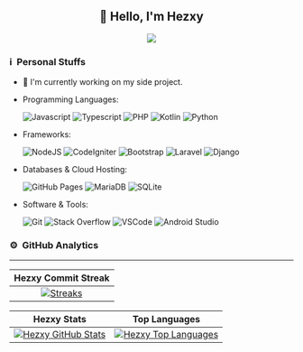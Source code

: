 <div align="center">
<h2>👋 Hello, I'm Hezxy</h2>

[<img src="https://img.shields.io/badge/instagram-%23E4405F.svg?&style=for-the-badge&logo=instagram&logoColor=white">](https://instagram.com/fathurprd)

</div>

### ℹ &nbsp;Personal Stuffs
- 🔭 I'm currently working on my side project.
- Programming Languages: &nbsp;

  ![Javascript](https://img.shields.io/badge/Javascript-F0DB4F?style=for-the-badge&logo=javascript&logoColor=323330)
  ![Typescript](https://img.shields.io/badge/TypeScript-3178c6?style=for-the-badge&logo=typescript&logoColor=fff)
  ![PHP](https://img.shields.io/badge/PHP-484C89?style=for-the-badge&logo=php&logoColor=fff)
  ![Kotlin](https://img.shields.io/badge/Kotlin-7F52FF?style=for-the-badge&logo=kotlin&logoColor=fff)
  ![Python](https://img.shields.io/badge/Python-306998?style=for-the-badge&logo=python&logoColor=fff)

- Frameworks: &nbsp;

  ![NodeJS](https://img.shields.io/badge/Node.js-43853D?style=for-the-badge&logo=node.js&logoColor=white)
  ![CodeIgniter](https://img.shields.io/badge/CodeIgniter-DD4814?style=for-the-badge&logo=CodeIgniter&logoColor=fff)
  ![Bootstrap](https://img.shields.io/badge/Bootstrap-563d7c?style=for-the-badge&logo=bootstrap&logoColor=fff)
  ![Laravel](https://img.shields.io/badge/Laravel-f55247?style=for-the-badge&logo=laravel&logoColor=fff)
  ![Django](https://img.shields.io/badge/Django-092e20?style=for-the-badge&logo=django)

- Databases & Cloud Hosting: &nbsp;

  ![GitHub Pages](https://img.shields.io/badge/GitHub%20pages-000?style=for-the-badge&logo=github&logoColor=fff)
  ![MariaDB](https://img.shields.io/badge/MariaDB-00758f?style=for-the-badge&logo=mariadb)
  ![SQLite](https://img.shields.io/badge/SQLite-003a57?style=for-the-badge&logo=sqlite&logoColor=fff)

- Software & Tools: &nbsp;

  ![Git](https://img.shields.io/badge/Git-f34f29?style=for-the-badge&logo=git&logoColor=fff)
  ![Stack Overflow](https://img.shields.io/badge/Stack_overflow-F47F24?style=for-the-badge&logo=stackoverflow&logoColor=fff)
  ![VSCode](https://img.shields.io/badge/Visual_Studio_Code-0098FF?style=for-the-badge&logo=visualstudiocode&logoColor=fff)
  ![Android Studio](https://img.shields.io/badge/Android_Studio-3ddc84?style=for-the-badge&logo=androidstudio&logoColor=fff)

### ⚙ &nbsp;GitHub Analytics

---

|        Hezxy Commit Streak        |
|:--------------------------------:|
|    [![Streaks](https://streak-stats.demolab.com/?user=hezxy&theme=radical)](https://streak-stats.demolab.com/)    |

|    Hezxy Stats    |    Top Languages    |
| :---------------------: | :-------------------: |
|    [![Hezxy GitHub Stats](https://github-readme-stats.vercel.app/api?username=hezxy&hide=stars&show_icons=true&locale=en&hide_rank=true&custom_title=My%20GitHub%20Stats&theme=radical)](https://github-readme-stats.vercel.app)    |    [![Hezxy Top Languages](https://github-readme-stats.vercel.app/api/top-langs?username=hezxy&layout=compact&theme=radical)](https://github-readme-stats.vercel.app)    |

<!--
**hezxy/hezxy** is a ✨ _special_ ✨ repository because its `README.md` (this file) appears on your GitHub profile.

Here are some ideas to get you started:

- 🔭 I’m currently working on ...
- 🌱 I’m currently learning ...
- 👯 I’m looking to collaborate on ...
- 🤔 I’m looking for help with ...
- 💬 Ask me about ...
- 📫 How to reach me: ...
- 😄 Pronouns: ...
- ⚡ Fun fact: ...
-->
